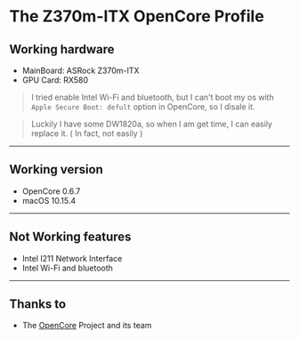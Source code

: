 # The Z370m-ITX OpenCore Profile

## Working hardware

- MainBoard: ASRock Z370m-ITX
- GPU Card: RX580

> I tried enable Intel Wi-Fi and bluetooth, but I can't boot my os with `Apple Secure Boot: defult` option in OpenCore, so I disale it.

> Luckily I have some DW1820a, so when I am get time, I
can easily replace it. ( In fact, not easily )
---
## Working version

- OpenCore 0.6.7
- macOS 10.15.4

---
## Not Working features

- Intel I211 Network Interface
- Intel Wi-Fi and bluetooth

---
## Thanks to 

- The [OpenCore](https://github.com/acidanthera/OpenCorePkg) Project and its team
